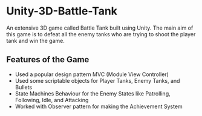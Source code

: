 # Unity-3D-Battle-Tank

An extensive 3D game called Battle Tank built using Unity. The main aim of this game is to defeat all the enemy tanks who are trying to shoot the player tank and win the game.

## Features of the Game

- Used a popular design pattern MVC (Module View Controller)
- Used some scriptable objects for Player Tanks, Enemy Tanks, and Bullets
- State Machines Behaviour for the Enemy States like Patrolling, Following, Idle, and Attacking
- Worked with Observer pattern for making the Achievement System

